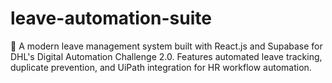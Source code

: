 # leave-automation-suite
🚀 A modern leave management system built with React.js and Supabase for DHL's Digital Automation Challenge 2.0. Features automated leave tracking, duplicate prevention, and UiPath integration for HR workflow automation.
